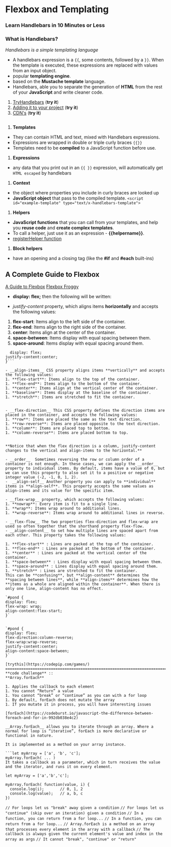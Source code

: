 # Flexbox and Templating

### Learn Handlebars in 10 Minutes or Less

### What is Handlebars?

_Handlebars is a simple templating language_

- A handlebars expression is a `{{`, some contents, followed by a `}}`. When the template is executed, these expressions are replaced with values from an input object.
- popular **templating engine**.
- based on the **Mustache template** language.
- Handlebars, able you to separate the generation of **HTML** from the rest of your **JavaScript** and write cleaner code.

1. [TryHandlebars](http://tryhandlebarsjs.com/) (**try it**)
1. [Adding it to your project](http://handlebarsjs.com/) (**try it**)
1. [CDN's](https://cdnjs.com/libraries/handlebars.js) (**try it**)

```<script src="https://cdnjs.cloudflare.com/ajax/libs/handlebars.js/2.0.0/handlebars.js"></script>

```

1. **Templates**

- They can contain HTML and text, mixed with Handlebars expressions.
- Expressions are wrapped in double or triple curly braces `{{}}`
- Templates need to be **compiled** to a JavaScript function before use.

1. **Expressions**

- any data that you print out in an `{{ }}` expression, will automatically get `HTML escaped` by handlebars

1. **Context**

- the object where properties you include in curly braces are looked up
- **JavaScript object** that pass to the compiled template.
  `<script id="example-template" type="text/x-handlebars-template">`

1. **Helpers**

- **JavaScript functions** that you can call from your templates, and help you **reuse code** and **create complex templates**.
- To call a helper, just use it as an expression - **{{helpername}}**.
- [registerHelper function](http://handlebarsjs.com/)

1. **Block helpers**

- have an opening and a closing tag (like the **#if** and **#each** built-ins)

## A Complete Guide to Flexbox

[A Guide to Flexbox](https://css-tricks.com/snippets/css/a-guide-to-flexbox/)
[Flexbox Froggy](https://flexboxfroggy.com/)

- **display: flex;** then the following will be written:

* _justify-content_ property, which aligns items **horizontally** and accepts the following values:

1. **flex-start**: Items align to the left side of the container.
1. **flex-end**: Items align to the right side of the container.
1. **center**: Items align at the center of the container.
1. **space-between**: Items display with equal spacing between them.
1. **space-around**: Items display with equal spacing around them.

````#pond {
  display: flex;
justify-content:center;
}```

- __align-items__ CSS property aligns items **vertically** and accepts the following values:
1. **flex-start**: Items align to the top of the container.
1. **flex-end**: Items align to the bottom of the container.
1. **center**: Items align at the vertical center of the container.
1. **baseline**: Items display at the baseline of the container.
1. **stretch**: Items are stretched to fit the container.


- __flex-direction__ This CSS property defines the direction items are placed in the container, and accepts the following values:
1. **row**: Items are placed the same as the text direction.
1. **row-reverse**: Items are placed opposite to the text direction.
1. **column**: Items are placed top to bottom.
1. **column-reverse**: Items are placed bottom to top.


**Notice that when the flex direction is a column, justify-content changes to the vertical and align-items to the horizontal.**

- __order__  Sometimes reversing the row or column order of a container is not enough. In these cases, we can apply the __order__ property to individual items. By default, items have a value of 0, but we can use this property to also set it to a positive or negative integer value (-2, -1, 0, 1, 2).
-  __align-self__ Another property you can apply to **individual** items is **align-self**. This property accepts the same values as align-items and its value for the specific item.

- __flex-wrap__ property, which accepts the following values:
1. **nowrap**: Every item is fit to a single line.
1. **wrap**: Items wrap around to additional lines.
1. **wrap-reverse**: Items wrap around to additional lines in reverse.

- __flex-flow__ The two properties flex-direction and flex-wrap are used so often together that the shorthand property flex-flow.
- __align-content__ to set how multiple lines are spaced apart from each other. This property takes the following values:

1. **flex-start** : Lines are packed at the top of the container.
1. **flex-end** : Lines are packed at the bottom of the container.
1. **center** : Lines are packed at the vertical center of the container.
1. **space-between** : Lines display with equal spacing between them.
1. **space-around** : Lines display with equal spacing around them.
1. **stretch** : Lines are stretched to fit the container.
This can be **confusing**, but **align-content** determines the **spacing between lines**, while **align-items** determines how the **items as a whole are aligned within the container**. When there is only one line, align-content has no effect.

`#pond {
display: flex;
flex-wrap: wrap;
align-content:flex-start;
}`


`#pond {
display: flex;
flex-direction:column-reverse;
flex-wrap:wrap-reverse;
justify-content:center;
align-content:space-between;
}`

[trythis](https://codepip.com/games/)
=============================================================================
**code challenge** ::
**Array.forEach**

1. Applies the callback to each element
1. You cannot “Return” a value
1. You cannot “break” or “continue” as you can with a for loop
1. By default, forEach does not mutate the array
1. If you mutate it in process, you will have interesting issues

[forEach](https://codeburst.io/javascript-the-difference-between-foreach-and-for-in-992db038e4c2)

__Array.forEach__ allows you to iterate through an array. Where a normal for loop is “iterative”, forEach is more declarative or functional in nature.

It is implemented as a method on your array instance.

```let myArray = ['a', 'b', 'c'];
myArray.forEach( ... )
It takes a callback as a parameter, which in turn receives the value and the iterator, and runs it on every element.

let myArray = ['a','b','c'];

myArray.forEach( function(value, i) {
  console.log(i);       // 0, 1, 2
  console.log(value);   // a, b, c
})
````

`// For loops let us "break" away given a condition`
`// For loops let us "continue" (skip over an iteration) given a condition`
`// In a function, you can return from a for loop...`
`// In a function, you can return from a for loop...`
`// Array.forEach is a method on an array that processes every element in the array with a callback`
`// The callback is always given the current element's value and index in the array as args`
`// It cannot "break", "continue" or "return"`
